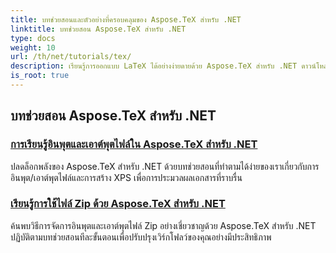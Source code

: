 ```yaml
---
title: บทช่วยสอนและตัวอย่างที่ครอบคลุมของ Aspose.TeX สำหรับ .NET
linktitle: บทช่วยสอน Aspose.TeX สำหรับ .NET
type: docs
weight: 10
url: /th/net/tutorials/tex/
description: เรียนรู้การออกแบบ LaTeX ได้อย่างง่ายดายด้วย Aspose.TeX สำหรับ .NET ดาวน์โหลดเพื่อการผสานรวมที่ราบรื่นและสำรวจการจัดรูปแบบขั้นสูง การจัดการไฟล์ การออกใบอนุญาต และอื่นๆ อีกมากมาย
is_root: true
---
```


## บทช่วยสอน Aspose.TeX สำหรับ .NET
### [การเรียนรู้อินพุตและเอาต์พุตไฟล์ใน Aspose.TeX สำหรับ .NET](./file-input-and-output/)
ปลดล็อกพลังของ Aspose.TeX สำหรับ .NET ด้วยบทช่วยสอนที่ทำตามได้ง่ายของเราเกี่ยวกับการอินพุต/เอาต์พุตไฟล์และการสร้าง XPS เพื่อการประมวลผลเอกสารที่ราบรื่น
### [เรียนรู้การใช้ไฟล์ Zip ด้วย Aspose.TeX สำหรับ .NET](./mastering-zip-file-io/)
ค้นพบวิธีการจัดการอินพุตและเอาต์พุตไฟล์ Zip อย่างเชี่ยวชาญด้วย Aspose.TeX สำหรับ .NET ปฏิบัติตามบทช่วยสอนทีละขั้นตอนเพื่อปรับปรุงเวิร์กโฟลว์ของคุณอย่างมีประสิทธิภาพ